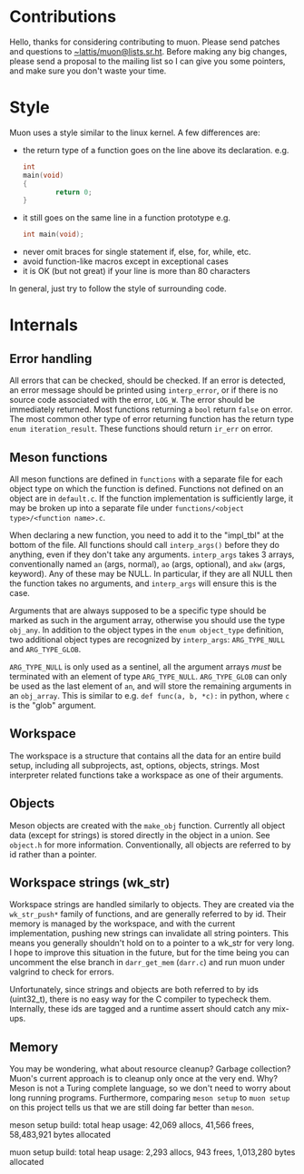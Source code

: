 # Contributions

Hello, thanks for considering contributing to muon.  Please send patches and
questions to [~lattis/muon@lists.sr.ht](mailto:~lattis/muon@lists.sr.ht).
Before making any big changes, please send a proposal to the mailing list so I
can give you some pointers, and make sure you don't waste your time.

# Style

Muon uses a style similar to the linux kernel.  A few differences are:

- the return type of a function goes on the line above its declaration.
  e.g.
  ```c
  int
  main(void)
  {
          return 0;
  }
  ```
- it still goes on the same line in a function prototype
  e.g.
  ```c
  int main(void);
  ```
- never omit braces for single statement if, else, for, while,  etc.
- avoid function-like macros except in exceptional cases
- it is OK (but not great) if your line is more than 80 characters

In general, just try to follow the style of surrounding code.

# Internals

## Error handling

All errors that can be checked, should be checked.  If an error is detected, an
error message should be printed using `interp_error`, or if there is no source
code associated with the error, `LOG_W`.  The error should be immediately
returned.  Most functions returning  a `bool` return `false` on error.  The most
common other type of error returning function has the return type
`enum iteration_result`.  These functions should return `ir_err` on error.

## Meson functions

All meson functions are defined in `functions` with a separate file for each
object type on which the function is defined.  Functions not defined on an
object are in `default.c`.  If the function implementation is sufficiently large,
it may be broken up into a separate file under `functions/<object
type>/<function name>.c`.

When declaring a new function, you need to add it to the "impl\_tbl" at the
bottom of the file.  All functions should call `interp_args()` before they do
anything, even if they don't take any arguments.  `interp_args` takes 3 arrays,
conventionally named `an` (args, normal), `ao` (args, optional), and `akw`
(args, keyword).  Any of these may be NULL.  In particular, if they are all NULL
then the function takes no arguments, and `interp_args` will ensure this is the
case.

Arguments that are always supposed to be a specific type should be marked as
such in the argument array, otherwise you should use the type `obj_any`.  In
addition to the object types in the `enum object_type` definition, two
additional object types are recognized by `interp_args`: `ARG_TYPE_NULL` and
`ARG_TYPE_GLOB`.

`ARG_TYPE_NULL` is only used as a sentinel, all the argument arrays *must* be
terminated with an element of type `ARG_TYPE_NULL`.  `ARG_TYPE_GLOB` can only be
used as the last element of `an`, and will store the remaining arguments in an
`obj_array`.  This is similar to e.g. `def func(a, b, *c):` in python, where `c`
is the "glob" argument.

## Workspace

The workspace is a structure that contains all the data for an entire build
setup, including all subprojects, ast, options, objects, strings.  Most
interpreter related functions take a workspace as one of their arguments.

## Objects

Meson objects are created with the `make_obj` function.  Currently all object
data (except for strings) is stored directly in the object in a union.  See
`object.h` for more information.  Conventionally, all objects are referred to by
id rather than a pointer.

## Workspace strings (wk\_str)

Workspace strings are handled similarly to objects.  They are created via the
`wk_str_push*` family of functions, and are generally referred to by id.  Their
memory is managed by the workspace, and with the current implementation, pushing
new strings can invalidate all string pointers.  This means you generally
shouldn't hold on to a pointer to a wk\_str for very long.  I hope to improve
this situation in the future, but for the time being you can uncomment the else
branch in `darr_get_mem` (`darr.c`) and run muon under valgrind to check for
errors.

Unfortunately, since strings and objects are both referred to by ids
(uint32\_t), there is no easy way for the C compiler to typecheck them.
Internally, these ids are tagged and a runtime assert should catch any mix-ups.

## Memory

You may be wondering, what about resource cleanup? Garbage collection?  Muon's
current approach is to cleanup only once at the very end.  Why? Meson is not a
Turing complete language, so we don't need to worry about long running programs.
Furthermore, comparing `meson setup` to `muon setup` on this project tells us
that we are still doing far better than `meson`.

meson setup build:
total heap usage: 42,069 allocs, 41,566 frees, 58,483,921 bytes allocated

muon setup build:
total heap usage: 2,293 allocs, 943 frees, 1,013,280 bytes allocated
